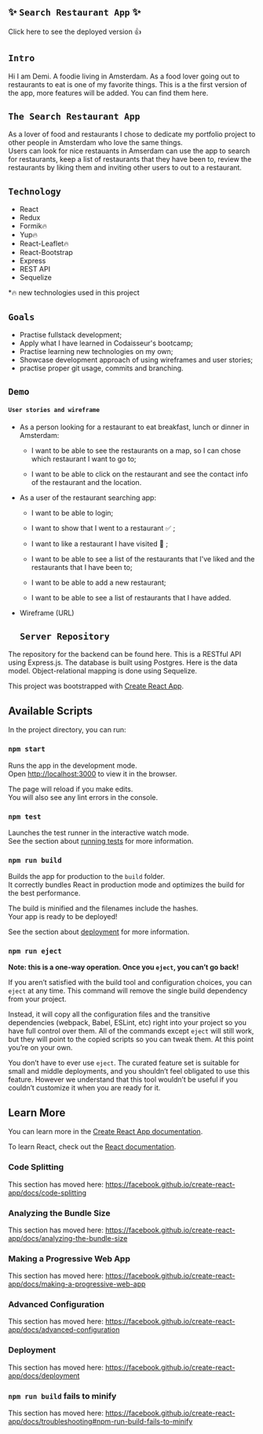## ✨ `Search Restaurant App` ✨

Click here to see the deployed version 👍

## `Intro` 
Hi I am Demi. A foodie living in Amsterdam. As a food lover going out to restaurants to eat is one of my favorite things. 
This is a the first version of the app, more features will be added. You can find them here. 

## `The Search Restaurant App`
As a lover of food and restaurants I chose to dedicate my portfolio project to other people in Amsterdam who love the same things.  
Users can look for nice restauants in Amserdam can use the app to search for restaurants, keep a list of restaurants that they have been to, review the restaurants by liking them and inviting other users to out to a restaurant. 

## `Technology` 

- React
- Redux
- Formik🔥
- Yup🔥
- React-Leaflet🔥
- React-Bootstrap
- Express
- REST API
- Sequelize

*🔥 new technologies used in this project

## `Goals`
- Practise fullstack development;
- Apply what I have learned in Codaisseur's bootcamp;
- Practise learning new technologies on my own;
- Showcase development approach of using wireframes and user stories;
- practise proper git usage, commits and branching.

## `Demo` 

#### `User stories and wireframe` 

- As a person looking for a restaurant to eat breakfast, lunch or dinner in Amsterdam:


  - I want to be able to see the restaurants on a map, so I can chose which restaurant I want to go to;


  - I want to be able to click on the restaurant and see the contact info of the restaurant and the location.


- As a user of the restaurant searching app:
  

  - I want to be able to login;
  
  - I want to show that I went to a restaurant ✅ ;
  
  - I want to like a restaurant I have visited 💖 ;
  
  - I want to be able to see a list of the restaurants that I've liked and the restaurants that I have been to;
  
  - I want to be able to add a new restaurant;
  
  - I want to be able to see a list of restaurants that I have added.

- Wireframe 
 (URL)
 
  ## `Server Repository`
 
The repository for the backend can be found here. This is a RESTful API using Express.js. The database is built using Postgres. Here is the data model. Object-relational mapping is done using Sequelize.



This project was bootstrapped with [Create React App](https://github.com/facebook/create-react-app).

## Available Scripts

In the project directory, you can run:

### `npm start`

Runs the app in the development mode.<br />
Open [http://localhost:3000](http://localhost:3000) to view it in the browser.

The page will reload if you make edits.<br />
You will also see any lint errors in the console.

### `npm test`

Launches the test runner in the interactive watch mode.<br />
See the section about [running tests](https://facebook.github.io/create-react-app/docs/running-tests) for more information.

### `npm run build`

Builds the app for production to the `build` folder.<br />
It correctly bundles React in production mode and optimizes the build for the best performance.

The build is minified and the filenames include the hashes.<br />
Your app is ready to be deployed!

See the section about [deployment](https://facebook.github.io/create-react-app/docs/deployment) for more information.

### `npm run eject`

**Note: this is a one-way operation. Once you `eject`, you can’t go back!**

If you aren’t satisfied with the build tool and configuration choices, you can `eject` at any time. This command will remove the single build dependency from your project.

Instead, it will copy all the configuration files and the transitive dependencies (webpack, Babel, ESLint, etc) right into your project so you have full control over them. All of the commands except `eject` will still work, but they will point to the copied scripts so you can tweak them. At this point you’re on your own.

You don’t have to ever use `eject`. The curated feature set is suitable for small and middle deployments, and you shouldn’t feel obligated to use this feature. However we understand that this tool wouldn’t be useful if you couldn’t customize it when you are ready for it.

## Learn More

You can learn more in the [Create React App documentation](https://facebook.github.io/create-react-app/docs/getting-started).

To learn React, check out the [React documentation](https://reactjs.org/).

### Code Splitting

This section has moved here: https://facebook.github.io/create-react-app/docs/code-splitting

### Analyzing the Bundle Size

This section has moved here: https://facebook.github.io/create-react-app/docs/analyzing-the-bundle-size

### Making a Progressive Web App

This section has moved here: https://facebook.github.io/create-react-app/docs/making-a-progressive-web-app

### Advanced Configuration

This section has moved here: https://facebook.github.io/create-react-app/docs/advanced-configuration

### Deployment

This section has moved here: https://facebook.github.io/create-react-app/docs/deployment

### `npm run build` fails to minify

This section has moved here: https://facebook.github.io/create-react-app/docs/troubleshooting#npm-run-build-fails-to-minify
